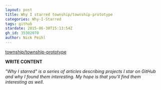 ```yaml
---
layout: post
title: Why I starred township/township-prototype
categories: Why-I-Starred
tags: github
stardate: 2015-06-30T15:13:54Z
gh_id: 35302070
author: Nick Peihl
---
```


[township/township-prototype](https://github.com/township/township-prototype)

**WRITE CONTENT**

*"Why I starred" is a series of articles describing projects I star on GitHub and why I found them interesting. My hope is that you'll find them interesting as well.*

